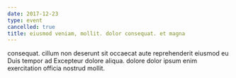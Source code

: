 ```yaml
---
date: 2017-12-23
type: event
cancelled: true
title: eiusmod veniam, mollit. dolor consequat. et magna
---
```

consequat. cillum non deserunt sit occaecat aute reprehenderit eiusmod eu Duis tempor ad Excepteur dolore aliqua. dolore dolor ipsum enim exercitation officia nostrud mollit.